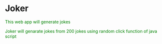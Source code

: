 # Joker
This web app will generate jokes 
<br>
<p> Joker will genarate jokes from 200 jokes using random click function of java script </p>
<style>
  p{
    color:green;
  }
</style>
